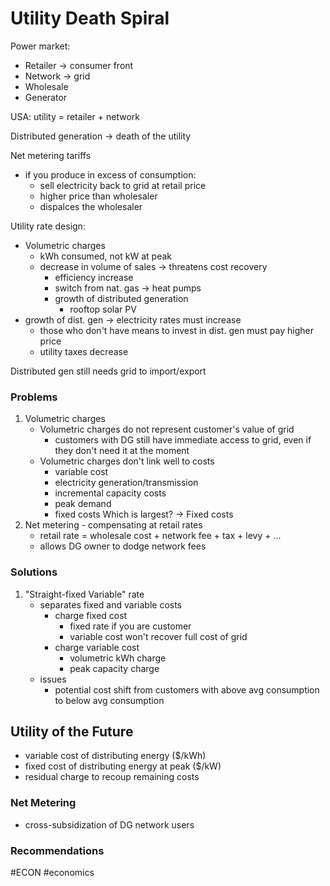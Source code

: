 # Utility Death Spiral
Power market:
- Retailer -> consumer front
- Network -> grid
- Wholesale
- Generator

USA: utility = retailer + network

Distributed generation -> death of the utility

Net metering tariffs
- if you produce in excess of consumption:
	- sell electricity back to grid at retail price 
	- higher price than wholesaler
	- dispalces the wholesaler

Utility rate design:
- Volumetric charges
	- kWh consumed, not kW at peak
	- decrease in volume of sales -> threatens cost recovery
		- efficiency increase
		- switch from nat. gas -> heat pumps
		- growth of distributed generation
			- rooftop solar PV
- growth of dist. gen -> electricity rates must increase
	- those who don't have means to invest in dist. gen must pay higher price
	- utility taxes decrease

Distributed gen still needs grid to import/export

### Problems
1) Volumetric charges
	-  Volumetric charges do not represent customer's value of grid
		- customers with DG still have immediate access to grid, even if they don't need it at the moment
	- Volumetric charges don't link well to costs
		- variable cost
		- electricity generation/transmission
		- incremental capacity costs
		- peak demand
		- fixed costs
	Which is largest? -> Fixed costs
2) Net metering - compensating at retail rates
	- retail rate = wholesale cost + network fee + tax + levy + ...
	- allows DG owner to dodge network fees
### Solutions
1) "Straight-fixed Variable" rate
	- separates fixed and variable costs
		- charge fixed cost 
			- fixed rate if you are customer
			- variable cost won't recover full cost of grid
		- charge variable cost
			- volumetric kWh charge
			- peak capacity charge
	- issues
		- potential cost shift from customers with above avg consumption to below avg consumption

## Utility of the Future
- variable cost of distributing energy ($/kWh)
- fixed cost of distributing energy at peak ($/kW)
- residual charge to recoup remaining costs

### Net Metering
- cross-subsidization of DG network users

### Recommendations


#ECON #economics 